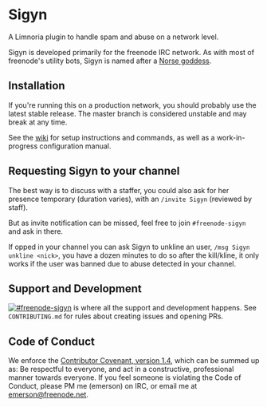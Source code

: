 # Sigyn

A Limnoria plugin to handle spam and abuse on a network level.

Sigyn is developed primarily for the freenode IRC network. As with most of
freenode's utility bots, Sigyn is named after a
[Norse goddess](https://en.wikipedia.org/wiki/Sigyn).

## Installation

If you're running this on a production network, you should probably use the
latest stable release. The master branch is considered unstable and may break at
any time.

See the [wiki](https://github.com/freenode/Sigyn/wiki) for setup instructions
and commands, as well as a work-in-progress configuration manual.

## Requesting Sigyn to your channel

The best way is to discuss with a staffer, you could also ask for her presence temporary (duration varies), with an `/invite Sigyn` (reviewed by staff).

But as invite notification can be missed, feel free to join `#freenode-sigyn` and ask in there.

If opped in your channel you can ask Sigyn to unkline an user, `/msg Sigyn unkline <nick>`, you have a dozen minutes to do so after the kill/kline, it only works if the user was banned due to abuse detected in your channel.

## Support and Development

[![#freenode-sigyn](https://kiwiirc.com/buttons/chat.freenode.net/freenode-sigyn.png)](https://kiwiirc.com/client/chat.freenode.net/#freenode-sigyn)
is where all the support and development happens. See `CONTRIBUTING.md` for rules
about creating issues and opening PRs.

## Code of Conduct

We enforce the
[Contributor Covenant, version 1.4](https://www.contributor-covenant.org/version/1/4/code-of-conduct.html),
which can be summed up as: Be respectful to everyone, and act in a constructive,
professional manner towards everyone. If you feel someone is violating the Code
of Conduct, please PM me (emerson) on IRC, or email me at emerson@freenode.net.
